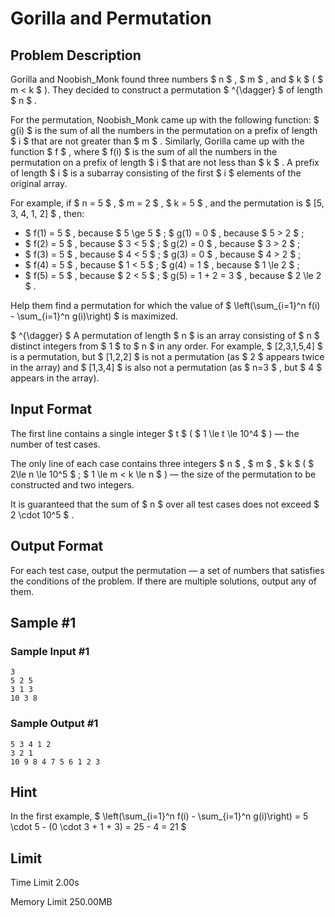 # Gorilla and Permutation

## Problem Description

Gorilla and Noobish\_Monk found three numbers $ n $ , $ m $ , and $ k $ ( $ m < k $ ). They decided to construct a permutation $ ^{\dagger} $ of length $ n $ .

For the permutation, Noobish\_Monk came up with the following function: $ g(i) $ is the sum of all the numbers in the permutation on a prefix of length $ i $ that are not greater than $ m $ . Similarly, Gorilla came up with the function $ f $ , where $ f(i) $ is the sum of all the numbers in the permutation on a prefix of length $ i $ that are not less than $ k $ . A prefix of length $ i $ is a subarray consisting of the first $ i $ elements of the original array.

For example, if $ n = 5 $ , $ m = 2 $ , $ k = 5 $ , and the permutation is $ [5, 3, 4, 1, 2] $ , then:

- $ f(1) = 5 $ , because $ 5 \ge 5 $ ; $ g(1) = 0 $ , because $ 5 > 2 $ ;
- $ f(2) = 5 $ , because $ 3 < 5 $ ; $ g(2) = 0 $ , because $ 3 > 2 $ ;
- $ f(3) = 5 $ , because $ 4 < 5 $ ; $ g(3) = 0 $ , because $ 4 > 2 $ ;
- $ f(4) = 5 $ , because $ 1 < 5 $ ; $ g(4) = 1 $ , because $ 1 \le 2 $ ;
- $ f(5) = 5 $ , because $ 2 < 5 $ ; $ g(5) = 1 + 2 = 3 $ , because $ 2 \le 2 $ .

Help them find a permutation for which the value of $ \left(\sum_{i=1}^n f(i) - \sum_{i=1}^n g(i)\right) $ is maximized.

 $ ^{\dagger} $ A permutation of length $ n $ is an array consisting of $ n $ distinct integers from $ 1 $ to $ n $ in any order. For example, $ [2,3,1,5,4] $ is a permutation, but $ [1,2,2] $ is not a permutation (as $ 2 $ appears twice in the array) and $ [1,3,4] $ is also not a permutation (as $ n=3 $ , but $ 4 $ appears in the array).

## Input Format

The first line contains a single integer $ t $ ( $ 1 \le t \le 10^4 $ ) — the number of test cases.

The only line of each case contains three integers $ n $ , $ m $ , $ k $ ( $ 2\le n \le 10^5 $ ; $ 1 \le m < k \le n $ ) — the size of the permutation to be constructed and two integers.

It is guaranteed that the sum of $ n $ over all test cases does not exceed $ 2 \cdot 10^5 $ .

## Output Format

For each test case, output the permutation — a set of numbers that satisfies the conditions of the problem. If there are multiple solutions, output any of them.

## Sample #1

### Sample Input #1

```
3
5 2 5
3 1 3
10 3 8
```

### Sample Output #1

```
5 3 4 1 2
3 2 1
10 9 8 4 7 5 6 1 2 3
```

## Hint

In the first example, $ \left(\sum_{i=1}^n f(i) - \sum_{i=1}^n g(i)\right) = 5 \cdot 5 - (0 \cdot 3 + 1 + 3) = 25 - 4 = 21 $

## Limit



Time Limit
2.00s

Memory Limit
250.00MB